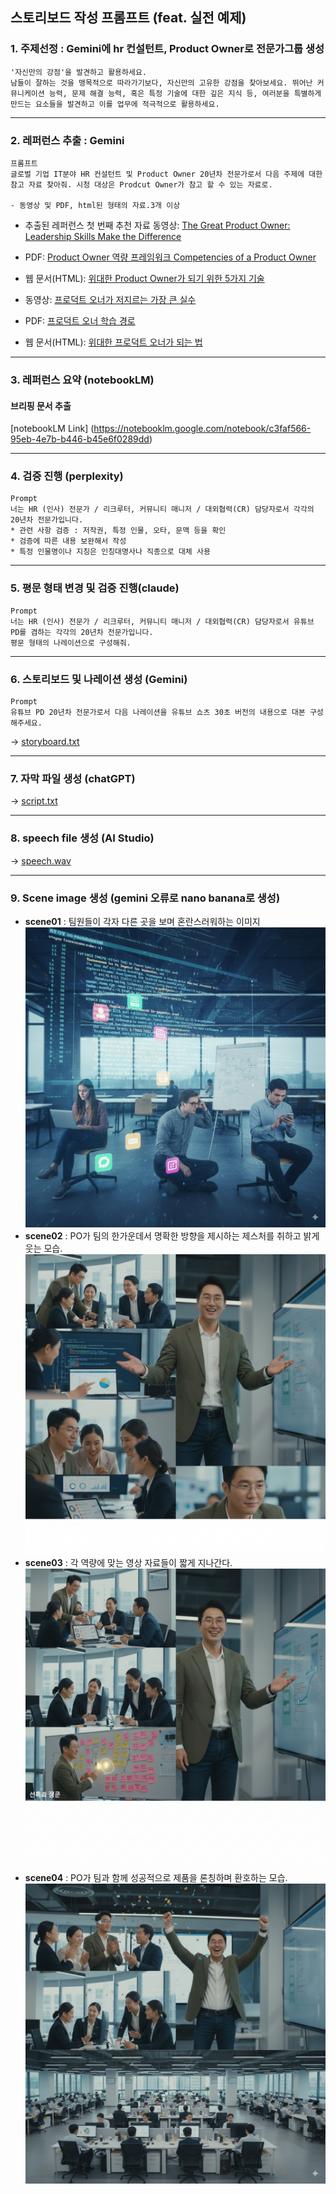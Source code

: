 
## 스토리보드 작성 프롬프트 (feat. 실전 예제)

### 1. 주제선정 : Gemini에 hr 컨설턴트, Product Owner로 전문가그룹 생성
```
'자신만의 강점'을 발견하고 활용하세요.
남들이 잘하는 것을 맹목적으로 따라가기보다, 자신만의 고유한 강점을 찾아보세요. 뛰어난 커뮤니케이션 능력, 문제 해결 능력, 혹은 특정 기술에 대한 깊은 지식 등, 여러분을 특별하게 만드는 요소들을 발견하고 이를 업무에 적극적으로 활용하세요.
```

---

### 2. 레퍼런스 추출 : Gemini
```
프롬프트
글로벌 기업 IT분야 HR 컨설턴트 및 Product Owner 20년차 전문가로서 다음 주제에 대한 참고 자료 찾아줘. 시청 대상은 Prodcut Owner가 참고 할 수 있는 자료로.

- 동영상 및 PDF, html된 형태의 자료.3개 이상
```
- 추출된 레퍼런스
첫 번째 추천 자료
동영상: [The Great Product Owner: Leadership Skills Make the Difference](https://www.youtube.com/watch?v=ojLdFf-RnVY)

- PDF: [Product Owner 역량 프레임워크 Competencies of a Product Owner](https://xeleron.nl/wp-content/uploads/2023/11/competencies-of-a-product-owner-1.pdf)

- 웹 문서(HTML): [위대한 Product Owner가 되기 위한 5가지 기술](https://dcmlearning.ie/product-owner-resources/5-skills-you-need-to-be-a-great-product-owner.html)

- 동영상: [프로덕트 오너가 저지르는 가장 큰 실수 ](https://www.youtube.com/watch?v=T3VRhA54hpQ)

- PDF: [프로덕트 오너 학습 경로](https://www.scrum.org/pathway/product-owner-learning-path)

- 웹 문서(HTML): [위대한 프로덕트 오너가 되는 법](https://www.romanpichler.com/blog/becoming-a-great-product-owner/)

---

### 3. 레퍼런스 요약 (notebookLM)
#### 브리핑 문서 추출
[notebookLM Link] (https://notebooklm.google.com/notebook/c3faf566-95eb-4e7b-b446-b45e6f0289dd)

---

### 4. 검증 진행 (perplexity)
```
Prompt
너는 HR (인사) 전문가 / 리크루터, 커뮤니티 매니저 / 대외협력(CR) 담당자로서 각각의 20년차 전문가입니다.
* 관련 사항 검증 : 저작권, 특정 인물, 오타, 문맥 등을 확인
* 검증에 따른 내용 보완해서 작성
* 특정 인물명이나 지칭은 인칭대명사나 직종으로 대체 사용
```

---

### 5. 평문 형태 변경 및 검증 진행(claude)
```
Prompt
너는 HR (인사) 전문가 / 리크루터, 커뮤니티 매니저 / 대외협력(CR) 담당자로서 유튜브 PD를 겸하는 각각의 20년차 전문가입니다.
평문 형태의 나레이션으로 구성해줘.
```

---

### 6. 스토리보드 및 나레이션 생성 (Gemini)
```
Prompt
유튜브 PD 20년차 전문가로서 다음 나레이션을 유튜브 쇼츠 30초 버전의 내용으로 대본 구성해주세요.
```
-> [storyboard.txt](https://github.com/jinh2kakao/toylearn_AI_multimedias/blob/main/quests/30_storyboard/storyboard.txt)

---

### 7. 자막 파일 생성 (chatGPT)
-> [script.txt](https://github.com/jinh2kakao/toylearn_AI_multimedias/blob/main/quests/30_storyboard/script.txt)

---

### 8. speech file 생성 (AI Studio)
-> [speech.wav](https://github.com/jinh2kakao/toylearn_AI_multimedias/blob/main/quests/30_storyboard/speech.wav)

---

### 9. Scene image 생성 (gemini 오류로 nano banana로 생성)
- **scene01** : 팀원들이 각자 다른 곳을 보며 혼란스러워하는 이미지
![scene01](https://github.com/jinh2kakao/toylearn_AI_multimedias/blob/main/quests/30_storyboard/scene01.png "팀원들이 각자 다른 곳을 보며 혼란스러워하는 이미지")
- **scene02** : PO가 팀의 한가운데서 명확한 방향을 제시하는 제스처를 취하고 밝게 웃는 모습.
![scene02](https://github.com/jinh2kakao/toylearn_AI_multimedias/blob/main/quests/30_storyboard/scene02.png "PO가 팀의 한가운데서 명확한 방향을 제시하는 제스처를 취하고 밝게 웃는 모습.")
- **scene03** : 각 역량에 맞는 영상 자료들이 짧게 지나간다.
![scene03](https://github.com/jinh2kakao/toylearn_AI_multimedias/blob/main/quests/30_storyboard/scene03.png "각 역량에 맞는 영상 자료들이 짧게 지나간다.")
- **scene04** : PO가 팀과 함께 성공적으로 제품을 론칭하며 환호하는 모습.
![scene04](https://github.com/jinh2kakao/toylearn_AI_multimedias/blob/main/quests/30_storyboard/scene04.png "PO가 팀과 함께 성공적으로 제품을 론칭하며 환호하는 모습.")